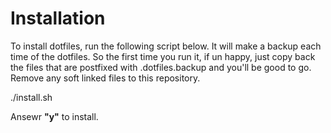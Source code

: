 # Installation

To install dotfiles, run the following script below. It will make a backup each time of the dotfiles. So the first time you run it, if un happy, just copy back the files that are postfixed with .dotfiles.backup and you'll be good to go. Remove any soft linked files to this repository.

  ./install.sh

Ansewr **"y"** to install.
